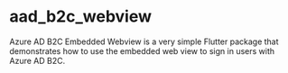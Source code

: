 # aad_b2c_webview
Azure AD B2C Embedded Webview is a very simple Flutter package that demonstrates how to use the embedded web view to sign in users with Azure AD B2C.
